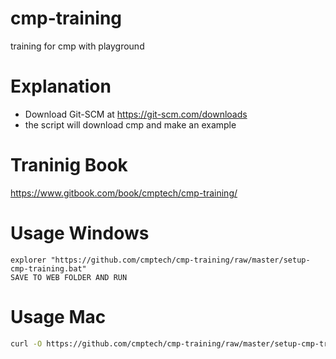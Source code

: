 # cmp-training
training for cmp with playground

# Explanation

* Download Git-SCM at https://git-scm.com/downloads
* the script will download cmp and make an example

# Traninig Book
https://www.gitbook.com/book/cmptech/cmp-training/

# Usage Windows

```
explorer "https://github.com/cmptech/cmp-training/raw/master/setup-cmp-training.bat"
SAVE TO WEB FOLDER AND RUN
```

# Usage Mac

```bash
curl -O https://github.com/cmptech/cmp-training/raw/master/setup-cmp-training.sh | sh
```
